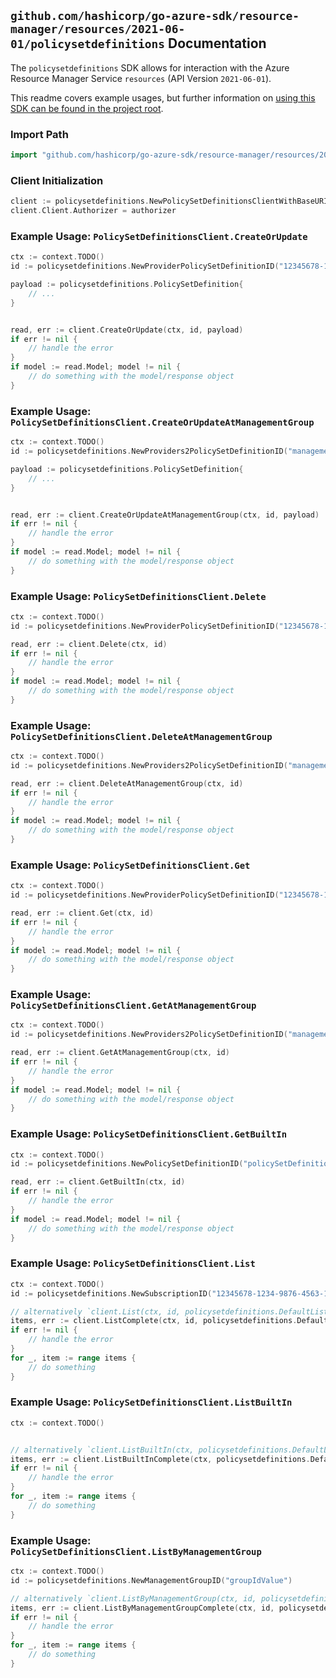 
## `github.com/hashicorp/go-azure-sdk/resource-manager/resources/2021-06-01/policysetdefinitions` Documentation

The `policysetdefinitions` SDK allows for interaction with the Azure Resource Manager Service `resources` (API Version `2021-06-01`).

This readme covers example usages, but further information on [using this SDK can be found in the project root](https://github.com/hashicorp/go-azure-sdk/tree/main/docs).

### Import Path

```go
import "github.com/hashicorp/go-azure-sdk/resource-manager/resources/2021-06-01/policysetdefinitions"
```


### Client Initialization

```go
client := policysetdefinitions.NewPolicySetDefinitionsClientWithBaseURI("https://management.azure.com")
client.Client.Authorizer = authorizer
```


### Example Usage: `PolicySetDefinitionsClient.CreateOrUpdate`

```go
ctx := context.TODO()
id := policysetdefinitions.NewProviderPolicySetDefinitionID("12345678-1234-9876-4563-123456789012", "policySetDefinitionValue")

payload := policysetdefinitions.PolicySetDefinition{
	// ...
}


read, err := client.CreateOrUpdate(ctx, id, payload)
if err != nil {
	// handle the error
}
if model := read.Model; model != nil {
	// do something with the model/response object
}
```


### Example Usage: `PolicySetDefinitionsClient.CreateOrUpdateAtManagementGroup`

```go
ctx := context.TODO()
id := policysetdefinitions.NewProviders2PolicySetDefinitionID("managementGroupIdValue", "policySetDefinitionValue")

payload := policysetdefinitions.PolicySetDefinition{
	// ...
}


read, err := client.CreateOrUpdateAtManagementGroup(ctx, id, payload)
if err != nil {
	// handle the error
}
if model := read.Model; model != nil {
	// do something with the model/response object
}
```


### Example Usage: `PolicySetDefinitionsClient.Delete`

```go
ctx := context.TODO()
id := policysetdefinitions.NewProviderPolicySetDefinitionID("12345678-1234-9876-4563-123456789012", "policySetDefinitionValue")

read, err := client.Delete(ctx, id)
if err != nil {
	// handle the error
}
if model := read.Model; model != nil {
	// do something with the model/response object
}
```


### Example Usage: `PolicySetDefinitionsClient.DeleteAtManagementGroup`

```go
ctx := context.TODO()
id := policysetdefinitions.NewProviders2PolicySetDefinitionID("managementGroupIdValue", "policySetDefinitionValue")

read, err := client.DeleteAtManagementGroup(ctx, id)
if err != nil {
	// handle the error
}
if model := read.Model; model != nil {
	// do something with the model/response object
}
```


### Example Usage: `PolicySetDefinitionsClient.Get`

```go
ctx := context.TODO()
id := policysetdefinitions.NewProviderPolicySetDefinitionID("12345678-1234-9876-4563-123456789012", "policySetDefinitionValue")

read, err := client.Get(ctx, id)
if err != nil {
	// handle the error
}
if model := read.Model; model != nil {
	// do something with the model/response object
}
```


### Example Usage: `PolicySetDefinitionsClient.GetAtManagementGroup`

```go
ctx := context.TODO()
id := policysetdefinitions.NewProviders2PolicySetDefinitionID("managementGroupIdValue", "policySetDefinitionValue")

read, err := client.GetAtManagementGroup(ctx, id)
if err != nil {
	// handle the error
}
if model := read.Model; model != nil {
	// do something with the model/response object
}
```


### Example Usage: `PolicySetDefinitionsClient.GetBuiltIn`

```go
ctx := context.TODO()
id := policysetdefinitions.NewPolicySetDefinitionID("policySetDefinitionValue")

read, err := client.GetBuiltIn(ctx, id)
if err != nil {
	// handle the error
}
if model := read.Model; model != nil {
	// do something with the model/response object
}
```


### Example Usage: `PolicySetDefinitionsClient.List`

```go
ctx := context.TODO()
id := policysetdefinitions.NewSubscriptionID("12345678-1234-9876-4563-123456789012")

// alternatively `client.List(ctx, id, policysetdefinitions.DefaultListOperationOptions())` can be used to do batched pagination
items, err := client.ListComplete(ctx, id, policysetdefinitions.DefaultListOperationOptions())
if err != nil {
	// handle the error
}
for _, item := range items {
	// do something
}
```


### Example Usage: `PolicySetDefinitionsClient.ListBuiltIn`

```go
ctx := context.TODO()


// alternatively `client.ListBuiltIn(ctx, policysetdefinitions.DefaultListBuiltInOperationOptions())` can be used to do batched pagination
items, err := client.ListBuiltInComplete(ctx, policysetdefinitions.DefaultListBuiltInOperationOptions())
if err != nil {
	// handle the error
}
for _, item := range items {
	// do something
}
```


### Example Usage: `PolicySetDefinitionsClient.ListByManagementGroup`

```go
ctx := context.TODO()
id := policysetdefinitions.NewManagementGroupID("groupIdValue")

// alternatively `client.ListByManagementGroup(ctx, id, policysetdefinitions.DefaultListByManagementGroupOperationOptions())` can be used to do batched pagination
items, err := client.ListByManagementGroupComplete(ctx, id, policysetdefinitions.DefaultListByManagementGroupOperationOptions())
if err != nil {
	// handle the error
}
for _, item := range items {
	// do something
}
```
